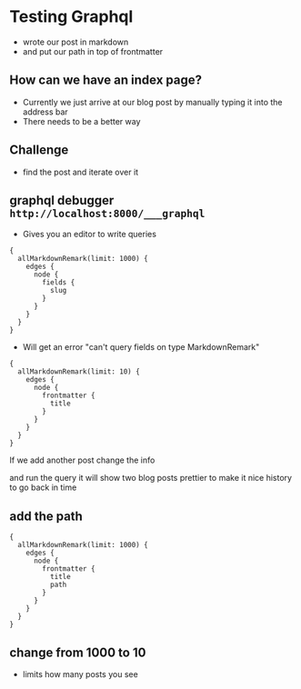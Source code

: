 # Testing Graphql
* wrote our post in markdown
* and put our path in top of frontmatter

## How can we have an index page?
* Currently we just arrive at our blog post by manually typing it into the address bar
* There needs to be a better way

## Challenge
* find the post and iterate over it

## graphql debugger `http://localhost:8000/___graphql`
* Gives you an editor to write queries

```
{
  allMarkdownRemark(limit: 1000) {
    edges {
      node {
        fields {
          slug
        }
      }
    }
  }
}
```

* Will get an error "can't query fields on type MarkdownRemark"

```
{
  allMarkdownRemark(limit: 10) {
    edges {
      node {
        frontmatter {
          title
        }
      }
    }
  }
}
```

If we add another post
change the info

and run the query it will show two blog posts
prettier to make it nice
history to go back in time

## add the path
```
{
  allMarkdownRemark(limit: 1000) {
    edges {
      node {
        frontmatter {
          title
          path
        }
      }
    }
  }
}
```

## change from 1000 to 10
* limits how many posts you see

